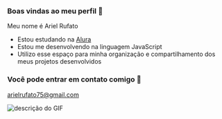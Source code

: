 ### Boas vindas ao meu perfil 🚀

Meu nome é Ariel Rufato

- Estou estudando na [Alura](https://www.alura.com.br)
- Estou me desenvolvendo na linguagem JavaScript
- Utilizo esse espaço para minha organização e compartilhamento dos meus projetos desenvolvidos

### Você pode entrar em contato comigo 📮

arielrufato75@gmail.com

![descrição do GIF](https://media0.giphy.com/media/v1.Y2lkPTc5MGI3NjExNm42OXpiam9lbm5teThmZnVyZGtpbmo5MGtlamo5Y3o4MDg0a2NqNCZlcD12MV9pbnRlcm5hbF9naWZfYnlfaWQmY3Q9Zw/3ndAvMC5LFPNMCzq7m/giphy.webp)

